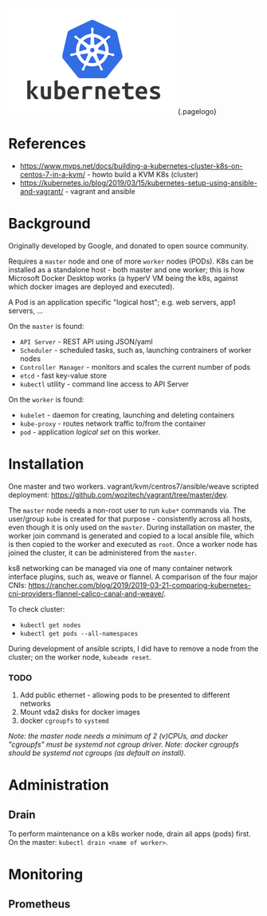 ![Kubernetes Logo](/uploads/logos/kubernetes-logo.png "kubernetes Logo"){.pagelogo}
<!-- TITLE: kubernetes -->
<!-- SUBTITLE: The De Facto App Hosting Platform -->
# References
* https://www.mvps.net/docs/building-a-kubernetes-cluster-k8s-on-centos-7-in-a-kvm/ - howto build a KVM K8s (cluster)
* https://kubernetes.io/blog/2019/03/15/kubernetes-setup-using-ansible-and-vagrant/ - vagrant and ansible

# Background
Originally developed by Google, and donated to open source community.

Requires a `master` node and one of more `worker` nodes (PODs). K8s can be installed as a standalone host - both master and one worker; this is how Microsoft Docker Desktop works (a hyperV VM being the k8s, against which docker images are deployed and executed).

A Pod is an application specific "logical host"; e.g. web servers, app1 servers, ...

On the `master` is found:
* `API Server` - REST API using JSON/yaml
* `Scheduler` - scheduled tasks, such as, launching contrainers of worker nodes
* `Controller Manager` - monitors and scales the current number of pods 
* `etcd` - fast key-value store
* `kubectl` utility - command line access to API Server


On the `worker` is found:
* `kubelet` - daemon for creating, launching and deleting containers
* `kube-proxy` - routes network traffic to/from the container
* `pod` - application _logical set_ on this worker.

# Installation
One master and two workers. vagrant/kvm/centros7/ansible/weave scripted deployment: https://github.com/wozitech/vagrant/tree/master/dev.

The `master` node needs a non-root user to run `kube*` commands via. The user/group `kube` is created for that purpose - consistently across all hosts, even though it is only used on the `master`. During installation on master, the worker join command is generated and copied to a local ansible file, which is then copied to the worker and executed as `root`. Once a worker node has joined the cluster, it can be administered from the `master`.

ks8 networking can be managed via one of many container network interface plugins, such as, weave or flannel. A comparison of the four major CNIs: https://rancher.com/blog/2019/2019-03-21-comparing-kubernetes-cni-providers-flannel-calico-canal-and-weave/.

To check cluster:
* `kubectl get nodes`
* `kubectl get pods --all-namespaces`

During development of ansible scripts, I did have to remove a node from the cluster; on the worker node, `kubeadm reset`.

### TODO
1. Add public ethernet - allowing pods to be presented to different networks
2. Mount vda2 disks for docker images
3. docker `cgroupfs` to `systemd`

_Note: the master node needs a  minimum of 2 (v)CPUs, and docker "cgroupfs" must be systemd not cgroup driver._
_Note: docker cgroupfs should be systemd not cgroups (as default on install)._

# Administration
## Drain
To perform maintenance on a k8s worker node, drain all apps (pods) first. On the master: `kubectl drain <name of worker>`.

# Monitoring
## Prometheus
